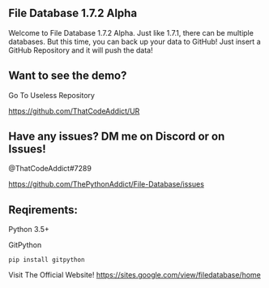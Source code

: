 ## File Database 1.7.2 Alpha

Welcome to File Database 1.7.2 Alpha. Just like 1.7.1, there can be multiple databases.
But this time, you can back up your data to GitHub! Just insert a GitHub Repository and
it will push the data!

## Want to see the demo?
Go To Useless Repository

https://github.com/ThatCodeAddict/UR


## Have any issues? DM me on Discord or on Issues!

@ThatCodeAddict#7289

https://github.com/ThePythonAddict/File-Database/issues

## Reqirements:
Python 3.5+

GitPython

`pip install gitpython`


Visit The Official Website!
https://sites.google.com/view/filedatabase/home
